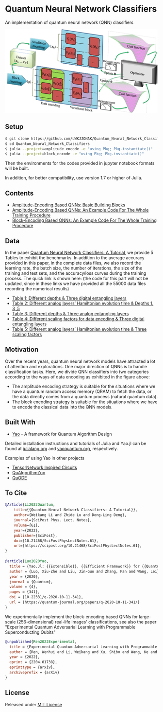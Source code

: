 # Quantum Neural Network Classifiers

An implementation of quantum neural network (QNN) classifiers

![](assets/framework.png)

## Setup

```bash
$ git clone https://github.com/LWKJJONAK/Quantum_Neural_Network_Classifiers
$ cd Quantum_Neural_Network_Classifiers
$ julia --project=amplitude_encode -e "using Pkg; Pkg.instantiate()"
$ julia --project=block_encode -e "using Pkg; Pkg.instantiate()"
```

Then the environments for the codes provided in jupyter notebook formats will be built.

In addition, for better compatibility, use version 1.7 or higher of Julia.

## Contents

- [Amplitude-Encoding Based QNNs: Basic Building Blocks](amplitude_encode/amplitude_encoding_Sec_3.1.ipynb)
- [Amplitude-Encoding Based QNNs: An Example Code For The Whole Training Procedure](amplitude_encode/an_example_code_for_the_whole_training_procedure.ipynb)
- [Block-Encoding Based QNNs: An Example Code For The Whole Training Procedure](block_encode/block_encoding_Sec_4.1.ipynb)

## Data

In the paper [Quantum Neural Network Classifiers: A Tutorial](https://www.scipost.org/SciPostPhysLectNotes.61), we provide 5 Tables to exhibit the benchmarks. In addition to the average accuracy provided in this paper, in the complete data files, we also record the learning rate, the batch size, the number of iterations, the size of the training and test sets, and the accuracy/loss curves during the training process. The quick link is shown here: (the code for this part will not be updated, since in these links we have provided all the 55000 data files recording the numerical results)

- [Table 1: Different depths & Three digital entangling layers](https://github.com/LWKJJONAK/Quantum_Neural_Network_Classifiers/tree/main/benchmark_data/Benchmark_Table1)
- [Table 2: Different analog layers’ Hamiltonian evolution time & Depths 1, 3, 5](https://github.com/LWKJJONAK/Quantum_Neural_Network_Classifiers/tree/main/benchmark_data/Benchmark_Table2)
- [Table 3: Different depths & Three analog entangling layers](https://github.com/LWKJJONAK/Quantum_Neural_Network_Classifiers/tree/main/benchmark_data/Benchmark_Table3)
- [Table 4: Different scaling factors for data encoding & Three digital entangling layers](https://github.com/LWKJJONAK/Quantum_Neural_Network_Classifiers/tree/main/benchmark_data/Benchmark_Table4)
- [Table 5: Different analog layers’ Hamiltonian evolution time & Three scaling factors](https://github.com/LWKJJONAK/Quantum_Neural_Network_Classifiers/tree/main/benchmark_data/Benchmark_Table5)

## Motivation

Over the recent years, quantum neural network models have attracted a lot of attention and explorations. One major direction of QNNs is to handle classification tasks. Here, we divide QNN classifiers into two categories according to the ways of data encoding as exhibited in the figure above:

- The amplitude encoding strategy is suitable for the situations where we have a quantum random access memory (QRAM) to fetch the data, or the data directly comes from a quantum process (natural quantum data).
- The block encoding strategy is suitable for the situations where we have to encode the classical data into the QNN models.

## Built With

* [Yao](https://github.com/QuantumBFS/Yao.jl) - A framework for Quantum Algorithm Design

Detailed installation instructions and tutorials of Julia and Yao.jl can be found at [julialang.org](https://julialang.org/) and [yaoquantum.org](https://yaoquantum.org/), respectively.

Examples of using Yao in other projects
- [TensorNetwork Inspired Circuits](https://github.com/GiggleLiu/QuantumPEPS.jl)
- [QuAlgorithmZoo](https://github.com/QuantumBFS/QuAlgorithmZoo.jl/tree/master/examples)
- [QuODE](https://github.com/QuantumBFS/QuDiffEq.jl)

## To Cite
```bibtex
@Article{Li2022Quantum,
	title={{Quantum Neural Network Classifiers: A Tutorial}},
	author={Weikang Li and Zhide Lu and Dong-Ling Deng},
	journal={SciPost Phys. Lect. Notes},
	volume={61},
	year={2022},
	publisher={SciPost},
	doi={10.21468/SciPostPhysLectNotes.61},
	url={https://scipost.org/10.21468/SciPostPhysLectNotes.61},
}

@article{Luo2020Yao,
  title = {Yao.Jl: {{Extensible}}, {{Efficient Framework}} for {{Quantum Algorithm Design}}},
  author = {Luo, Xiu-Zhe and Liu, Jin-Guo and Zhang, Pan and Wang, Lei},
  year = {2020},
  journal = {Quantum},
  volume = {4},
  pages = {341},
  doi = {10.22331/q-2020-10-11-341},
  url = {https://quantum-journal.org/papers/q-2020-10-11-341/}
}
```
We experimentally implement the block-encoding based QNNs for large-scale (256-dimensional) real-life images' classifications, see also the paper "Experimental Quantum Adversarial Learning with Programmable Superconducting Qubits"
```bibtex
@unpublished{Ren2022Experimental,
  title = {Experimental Quantum Adversarial Learning with Programmable Superconducting Qubits},
  author = {Ren, Wenhui and Li, Weikang and Xu, Shibo and Wang, Ke and Jiang, Wenjie and Jin, Feitong and Zhu, Xuhao and Chen, Jiachen and Song, Zixuan and Zhang, Pengfei and Dong, Hang and Zhang, Xu and Deng, Jinfeng and Gao, Yu and Zhang, Chuanyu and Wu, Yaozu and Zhang, Bing and Guo, Qiujiang and Li, Hekang and Wang, Zhen and Biamonte, Jacob and Song, Chao and Deng, Dong-Ling and Wang, H.},
  year = {2022},
  eprint = {2204.01738},
  eprinttype = {arxiv},
  archiveprefix = {arXiv}
}
```

## License

Released under [MIT License](https://github.com/LWKJJONAK/Quantum_Neural_Network_Classifiers/blob/main/LICENSE)
